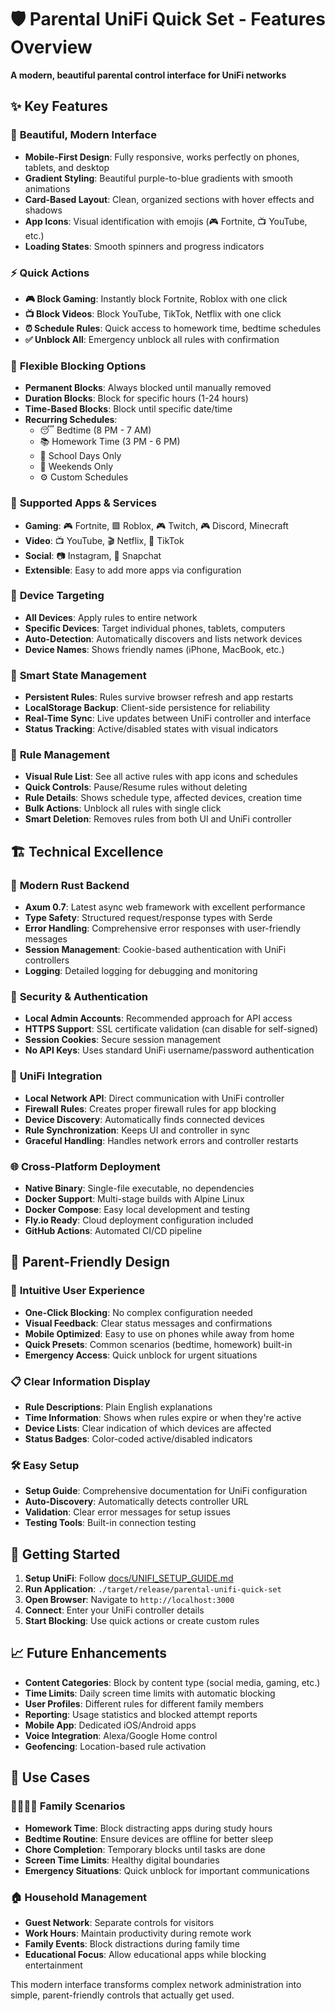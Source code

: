 # 🛡️ Parental UniFi Quick Set - Features Overview

**A modern, beautiful parental control interface for UniFi networks**

## ✨ **Key Features**

### 🎨 **Beautiful, Modern Interface**
- **Mobile-First Design**: Fully responsive, works perfectly on phones, tablets, and desktop
- **Gradient Styling**: Beautiful purple-to-blue gradients with smooth animations
- **Card-Based Layout**: Clean, organized sections with hover effects and shadows
- **App Icons**: Visual identification with emojis (🎮 Fortnite, 📺 YouTube, etc.)
- **Loading States**: Smooth spinners and progress indicators

### ⚡ **Quick Actions**
- **🎮 Block Gaming**: Instantly block Fortnite, Roblox with one click
- **📺 Block Videos**: Block YouTube, TikTok, Netflix with one click  
- **⏰ Schedule Rules**: Quick access to homework time, bedtime schedules
- **✅ Unblock All**: Emergency unblock all rules with confirmation

### 🚫 **Flexible Blocking Options**
- **Permanent Blocks**: Always blocked until manually removed
- **Duration Blocks**: Block for specific hours (1-24 hours)
- **Time-Based Blocks**: Block until specific date/time
- **Recurring Schedules**:
  - 😴 Bedtime (8 PM - 7 AM)
  - 📚 Homework Time (3 PM - 6 PM)  
  - 📅 School Days Only
  - 🎉 Weekends Only
  - ⚙️ Custom Schedules

### 📱 **Supported Apps & Services**
- **Gaming**: 🎮 Fortnite, 🟩 Roblox, 🎮 Twitch, 🎮 Discord, Minecraft
- **Video**: 📺 YouTube, 🎬 Netflix, 🎵 TikTok
- **Social**: 📷 Instagram, 👻 Snapchat
- **Extensible**: Easy to add more apps via configuration

### 🎯 **Device Targeting**
- **All Devices**: Apply rules to entire network
- **Specific Devices**: Target individual phones, tablets, computers
- **Auto-Detection**: Automatically discovers and lists network devices
- **Device Names**: Shows friendly names (iPhone, MacBook, etc.)

### 💾 **Smart State Management**
- **Persistent Rules**: Rules survive browser refresh and app restarts
- **LocalStorage Backup**: Client-side persistence for reliability
- **Real-Time Sync**: Live updates between UniFi controller and interface
- **Status Tracking**: Active/disabled states with visual indicators

### 🔧 **Rule Management**
- **Visual Rule List**: See all active rules with app icons and schedules
- **Quick Controls**: Pause/Resume rules without deleting
- **Rule Details**: Shows schedule type, affected devices, creation time
- **Bulk Actions**: Unblock all rules with single click
- **Smart Deletion**: Removes rules from both UI and UniFi controller

## 🏗️ **Technical Excellence**

### 🦀 **Modern Rust Backend**
- **Axum 0.7**: Latest async web framework with excellent performance
- **Type Safety**: Structured request/response types with Serde
- **Error Handling**: Comprehensive error responses with user-friendly messages
- **Session Management**: Cookie-based authentication with UniFi controllers
- **Logging**: Detailed logging for debugging and monitoring

### 🔐 **Security & Authentication**
- **Local Admin Accounts**: Recommended approach for API access
- **HTTPS Support**: SSL certificate validation (can disable for self-signed)
- **Session Cookies**: Secure session management
- **No API Keys**: Uses standard UniFi username/password authentication

### 📡 **UniFi Integration**
- **Local Network API**: Direct communication with UniFi controller
- **Firewall Rules**: Creates proper firewall rules for app blocking
- **Device Discovery**: Automatically finds connected devices
- **Rule Synchronization**: Keeps UI and controller in sync
- **Graceful Handling**: Handles network errors and controller restarts

### 🌐 **Cross-Platform Deployment**
- **Native Binary**: Single-file executable, no dependencies
- **Docker Support**: Multi-stage builds with Alpine Linux
- **Docker Compose**: Easy local development and testing
- **Fly.io Ready**: Cloud deployment configuration included
- **GitHub Actions**: Automated CI/CD pipeline

## 👥 **Parent-Friendly Design**

### 🎯 **Intuitive User Experience**
- **One-Click Blocking**: No complex configuration needed
- **Visual Feedback**: Clear status messages and confirmations
- **Mobile Optimized**: Easy to use on phones while away from home
- **Quick Presets**: Common scenarios (bedtime, homework) built-in
- **Emergency Access**: Quick unblock for urgent situations

### 📋 **Clear Information Display**
- **Rule Descriptions**: Plain English explanations
- **Time Information**: Shows when rules expire or when they're active
- **Device Lists**: Clear indication of which devices are affected
- **Status Badges**: Color-coded active/disabled indicators

### 🛠️ **Easy Setup**
- **Setup Guide**: Comprehensive documentation for UniFi configuration
- **Auto-Discovery**: Automatically detects controller URL
- **Validation**: Clear error messages for setup issues
- **Testing Tools**: Built-in connection testing

## 🚀 **Getting Started**

1. **Setup UniFi**: Follow [docs/UNIFI_SETUP_GUIDE.md](docs/UNIFI_SETUP_GUIDE.md)
2. **Run Application**: `./target/release/parental-unifi-quick-set`
3. **Open Browser**: Navigate to `http://localhost:3000`
4. **Connect**: Enter your UniFi controller details
5. **Start Blocking**: Use quick actions or create custom rules

## 📈 **Future Enhancements**

- **Content Categories**: Block by content type (social media, gaming, etc.)
- **Time Limits**: Daily screen time limits with automatic blocking
- **User Profiles**: Different rules for different family members
- **Reporting**: Usage statistics and blocked attempt reports
- **Mobile App**: Dedicated iOS/Android apps
- **Voice Integration**: Alexa/Google Home control
- **Geofencing**: Location-based rule activation

## 🎯 **Use Cases**

### 👨‍👩‍👧‍👦 **Family Scenarios**
- **Homework Time**: Block distracting apps during study hours
- **Bedtime Routine**: Ensure devices are offline for better sleep
- **Chore Completion**: Temporary blocks until tasks are done
- **Screen Time Limits**: Healthy digital boundaries
- **Emergency Situations**: Quick unblock for important communications

### 🏠 **Household Management**
- **Guest Network**: Separate controls for visitors
- **Work Hours**: Maintain productivity during remote work
- **Family Events**: Block distractions during family time
- **Educational Focus**: Allow educational apps while blocking entertainment

This modern interface transforms complex network administration into simple, parent-friendly controls that actually get used. 